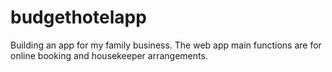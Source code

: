 # budgethotelapp
Building an app for my family business. The web app main functions are for online booking and housekeeper arrangements.
